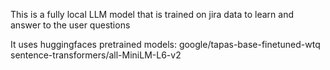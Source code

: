 This is a fully local LLM model that is trained on jira data to learn and answer to the user questions

It uses huggingfaces pretrained models:
google/tapas-base-finetuned-wtq
sentence-transformers/all-MiniLM-L6-v2
